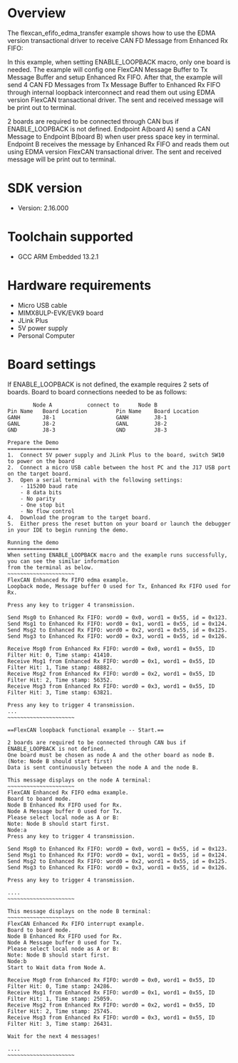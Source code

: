 Overview
========
The flexcan_efifo_edma_transfer example shows how to use the EDMA version transactional driver to receive
CAN FD Message from Enhanced Rx FIFO:

In this example, when setting ENABLE_LOOPBACK macro, only one board is needed. The example will config one FlexCAN Message
Buffer to Tx Message Buffer and setup Enhanced Rx FIFO. After that, the example will send 4 CAN FD Messages
from Tx Message Buffer to Enhanced Rx FIFO through internal loopback interconnect and read them out using
EDMA version FlexCAN transactional driver. The sent and received message will be print out to terminal.

2 boards are required to be connected through CAN bus if ENABLE_LOOPBACK is not defined. Endpoint A(board A) send a CAN Message to
Endpoint B(board B) when user press space key in terminal. Endpoint B receives the message by Enhanced Rx FIFO and reads 
them out using EDMA version FlexCAN transactional driver. The sent and received message will be print out to terminal.

SDK version
===========
- Version: 2.16.000

Toolchain supported
===================
- GCC ARM Embedded  13.2.1

Hardware requirements
=====================
- Micro USB cable
- MIMX8ULP-EVK/EVK9 board
- JLink Plus
- 5V power supply
- Personal Computer

Board settings
==============
If ENABLE_LOOPBACK is not defined, the example requires 2 sets of boards.
Board to board connections needed to be as follows:
~~~~~~~~~~~~~~~~~~~~~~~~~~~~~~~~~~~~~~~~~~~~~~~~~~~~~~
        Node A           connect to      Node B
Pin Name   Board Location         Pin Name    Board Location
GANH       J8-1                   GANH        J8-1
GANL       J8-2                   GANL        J8-2
GND        J8-3                   GND         J8-3

Prepare the Demo
================
1.  Connect 5V power supply and JLink Plus to the board, switch SW10 to power on the board
2.  Connect a micro USB cable between the host PC and the J17 USB port on the target board.
3.  Open a serial terminal with the following settings:
    - 115200 baud rate
    - 8 data bits
    - No parity
    - One stop bit
    - No flow control
4.  Download the program to the target board.
5.  Either press the reset button on your board or launch the debugger in your IDE to begin running the demo.

Running the demo
================
When setting ENABLE_LOOPBACK macro and the example runs successfully, you can see the similar information
from the terminal as below.
~~~~~~~~~~~~~~~~~~~~~
FlexCAN Enhanced Rx FIFO edma example.
Loopback mode, Message buffer 0 used for Tx, Enhanced Rx FIFO used for Rx.

Press any key to trigger 4 transmission.

Send Msg0 to Enhanced Rx FIFO: word0 = 0x0, word1 = 0x55, id = 0x123.
Send Msg1 to Enhanced Rx FIFO: word0 = 0x1, word1 = 0x55, id = 0x124.
Send Msg2 to Enhanced Rx FIFO: word0 = 0x2, word1 = 0x55, id = 0x125.
Send Msg3 to Enhanced Rx FIFO: word0 = 0x3, word1 = 0x55, id = 0x126.

Receive Msg0 from Enhanced Rx FIFO: word0 = 0x0, word1 = 0x55, ID Filter Hit: 0, Time stamp: 41410.
Receive Msg1 from Enhanced Rx FIFO: word0 = 0x1, word1 = 0x55, ID Filter Hit: 1, Time stamp: 48882.
Receive Msg2 from Enhanced Rx FIFO: word0 = 0x2, word1 = 0x55, ID Filter Hit: 2, Time stamp: 56352.
Receive Msg3 from Enhanced Rx FIFO: word0 = 0x3, word1 = 0x55, ID Filter Hit: 3, Time stamp: 63821.

Press any key to trigger 4 transmission.
...
~~~~~~~~~~~~~~~~~~~~~

==FlexCAN loopback functional example -- Start.==

2 boards are required to be connected through CAN bus if ENABLE_LOOPBACK is not defined.
One board must be chosen as node A and the other board as node B. (Note: Node B should start first)
Data is sent continuously between the node A and the node B.

This message displays on the node A terminal:
~~~~~~~~~~~~~~~~~~~~~
FlexCAN Enhanced Rx FIFO edma example.
Board to board mode.
Node B Enhanced Rx FIFO used for Rx.
Node A Message buffer 0 used for Tx.
Please select local node as A or B:
Note: Node B should start first.
Node:a
Press any key to trigger 4 transmission.

Send Msg0 to Enhanced Rx FIFO: word0 = 0x0, word1 = 0x55, id = 0x123.
Send Msg1 to Enhanced Rx FIFO: word0 = 0x1, word1 = 0x55, id = 0x124.
Send Msg2 to Enhanced Rx FIFO: word0 = 0x2, word1 = 0x55, id = 0x125.
Send Msg3 to Enhanced Rx FIFO: word0 = 0x3, word1 = 0x55, id = 0x126.

Press any key to trigger 4 transmission.

....
~~~~~~~~~~~~~~~~~~~~~

This message displays on the node B terminal:
~~~~~~~~~~~~~~~~~~~~~
FlexCAN Enhanced Rx FIFO interrupt example.
Board to board mode.
Node B Enhanced Rx FIFO used for Rx.
Node A Message buffer 0 used for Tx.
Please select local node as A or B:
Note: Node B should start first.
Node:b
Start to Wait data from Node A.

Receive Msg0 from Enhanced Rx FIFO: word0 = 0x0, word1 = 0x55, ID Filter Hit: 0, Time stamp: 24286.
Receive Msg1 from Enhanced Rx FIFO: word0 = 0x1, word1 = 0x55, ID Filter Hit: 1, Time stamp: 25059.
Receive Msg2 from Enhanced Rx FIFO: word0 = 0x2, word1 = 0x55, ID Filter Hit: 2, Time stamp: 25745.
Receive Msg3 from Enhanced Rx FIFO: word0 = 0x3, word1 = 0x55, ID Filter Hit: 3, Time stamp: 26431.

Wait for the next 4 messages!

....
~~~~~~~~~~~~~~~~~~~~~
